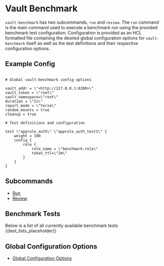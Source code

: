 # Vault Benchmark

`vault-benchmark` has two subcommands, `run` and `review`. The `run` command is the main command used to execute a benchmark run using the provided benchmark test configuration. Configuration is provided as an HCL formatted file containing the desired global configuration options for `vault-benchmark` itself as well as the test definitions and their respective configuration options.

## Example Config

```hcl

# Global vault-benchmark config options

vault_addr = \"<http://127.0.0.1:8200>\"
vault_token = \"root\"
vault_namespace=\"root\"
duration = \"2s\"
report_mode = \"terse\"
random_mounts = true
cleanup = true

# Test definitions and configuration

test \"approle_auth\" \"approle_auth_test1\" {
    weight = 100
    config {
        role {
            role_name = \"benchmark-role\"
            token_ttl=\"2m\"
        }
    }
}
```

## Subcommands

- [Run](commands/run.md)
- [Review](commands/review.md)

## Benchmark Tests

Below is a list of all currently available benchmark tests
{{test_lists_placeholder}}

## Global Configuration Options

- [Global Configuration Options](global-configs.md)
